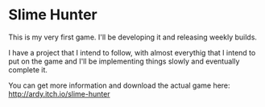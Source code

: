 # Slime Hunter

This is my very first game. I'll be developing it and releasing weekly builds. 

I have a project that I intend to follow, with almost everythig that I intend to put on the game and I'll be implementing things slowly and eventually complete it.

You can get more information and download the actual game here: http://ardy.itch.io/slime-hunter
